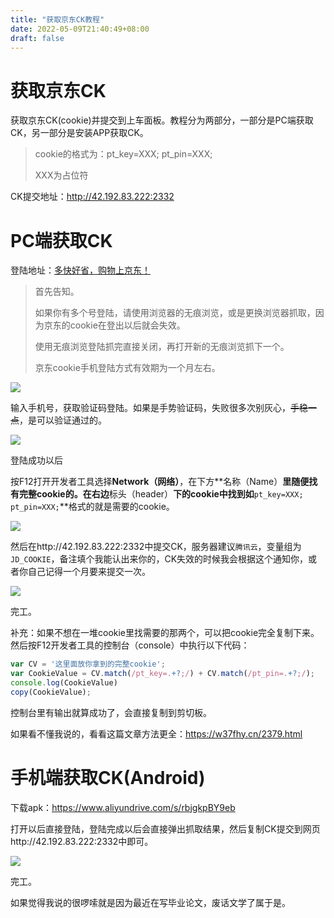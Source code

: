 ```yaml
---
title: "获取京东CK教程"
date: 2022-05-09T21:40:49+08:00
draft: false
---
```


# 获取京东CK

获取京东CK(cookie)并提交到上车面板。教程分为两部分，一部分是PC端获取CK，另一部分是安装APP获取CK。

> cookie的格式为：pt_key=XXX; pt_pin=XXX;
>
> XXX为占位符

CK提交地址：http://42.192.83.222:2332

# PC端获取CK

登陆地址：[多快好省，购物上京东！](http://plogin.m.jd.com/login/login)

> 首先告知。
>
> 如果你有多个号登陆，请使用浏览器的无痕浏览，或是更换浏览器抓取，因为京东的cookie在登出以后就会失效。
>
> 使用无痕浏览登陆抓完直接关闭，再打开新的无痕浏览抓下一个。
>
> 京东cookie手机登陆方式有效期为一个月左右。

![](https://cdn.jsdelivr.net/gh/guobang-yoo/PicBed@master/artical/16521042625541652104262122.png)

输入手机号，获取验证码登陆。如果是手势验证码，失败很多次别灰心，~~手稳一点~~，是可以验证通过的。

![](https://cdn.jsdelivr.net/gh/guobang-yoo/PicBed@master/artical/1652104507214QQ%E5%9B%BE%E7%89%8720220509215454.png)

登陆成功以后

按F12打开开发者工具选择**Network（网络）**，在下方**名称（Name）**里随便找有完整cookie的。在右边**标头（header）**下的cookie中找到如**`pt_key=XXX; pt_pin=XXX;`**格式的就是需要的cookie。

![](https://cdn.jsdelivr.net/gh/guobang-yoo/PicBed@master/artical/1652105174078QQ%E5%9B%BE%E7%89%8720220509220548.png)

然后在http://42.192.83.222:2332中提交CK，服务器建议`腾讯云`，变量组为`JD_COOKIE`，备注填个我能认出来你的，CK失效的时候我会根据这个通知你，或者你自己记得一个月要来提交一次。

![](https://cdn.jsdelivr.net/gh/guobang-yoo/PicBed@master/artical/16521053935521652105392592.png)

完工。

补充：如果不想在一堆cookie里找需要的那两个，可以把cookie完全复制下来。然后按F12开发者工具的控制台（console）中执行以下代码：

```js
var CV = '这里面放你拿到的完整cookie';
var CookieValue = CV.match(/pt_key=.+?;/) + CV.match(/pt_pin=.+?;/);
console.log(CookieValue)
copy(CookieValue);
```

控制台里有输出就算成功了，会直接复制到剪切板。

如果看不懂我说的，看看这篇文章方法更全：https://w37fhy.cn/2379.html

# 手机端获取CK(Android)

下载apk：https://www.aliyundrive.com/s/rbjgkpBY9eb

打开以后直接登陆，登陆完成以后会直接弹出抓取结果，然后复制CK提交到网页http://42.192.83.222:2332中即可。

![](https://cdn.jsdelivr.net/gh/guobang-yoo/PicBed@master/artical/1652107556707QQ%E6%88%AA%E5%9B%BE20220509224405.png)

完工。

如果觉得我说的很啰嗦就是因为最近在写毕业论文，废话文学了属于是。

